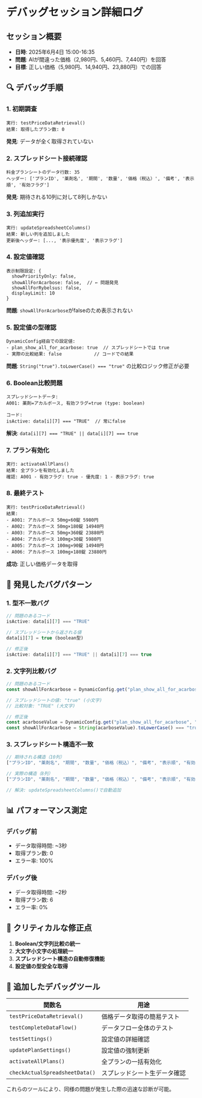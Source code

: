 # デバッグセッション詳細ログ

## セッション概要
- **日時**: 2025年6月4日 15:00-16:35
- **問題**: AIが間違った価格（2,980円、5,460円、7,440円）を回答
- **目標**: 正しい価格（5,980円、14,940円、23,880円）での回答

## 🔍 デバッグ手順

### 1. 初期調査
```
実行: testPriceDataRetrieval()
結果: 取得したプラン数: 0
```

**発見**: データが全く取得されていない

### 2. スプレッドシート接続確認
```
料金プランシートのデータ行数: 35
ヘッダー: ['プランID', '薬剤名', '期間', '数量', '価格（税込）', '備考', '表示順', '有効フラグ']
```

**発見**: 期待される10列に対して8列しかない

### 3. 列追加実行
```
実行: updateSpreadsheetColumns()
結果: 新しい列を追加しました
更新後ヘッダー: [..., '表示優先度', '表示フラグ']
```

### 4. 設定値確認
```
表示制限設定: { 
  showPriorityOnly: false,
  showAllForAcarbose: false,  // ← 問題発見
  showAllForRybelsus: false,
  displayLimit: 10 
}
```

**問題**: `showAllForAcarbose`がfalseのため表示されない

### 5. 設定値の型確認
```
DynamicConfig経由での設定値:
- plan_show_all_for_acarbose: true  // スプレッドシートでは true
- 実際の比較結果: false            // コードでの結果
```

**問題**: `String("true").toLowerCase() === "true"` の比較ロジック修正が必要

### 6. Boolean比較問題
```
スプレッドシートデータ:
A001: 薬剤=アカルボース, 有効フラグ=true (type: boolean)

コード:
isActive: data[i][7] === "TRUE"  // 常にfalse
```

**解決**: `data[i][7] === "TRUE" || data[i][7] === true`

### 7. プラン有効化
```
実行: activateAllPlans()
結果: 全プランを有効化しました
確認: A001 - 有効フラグ: true - 優先度: 1 - 表示フラグ: true
```

### 8. 最終テスト
```
実行: testPriceDataRetrieval()
結果:
- A001: アカルボース 50mg×60錠 5980円
- A002: アカルボース 50mg×180錠 14940円
- A003: アカルボース 50mg×360錠 23880円
- A004: アカルボース 100mg×30錠 5980円
- A005: アカルボース 100mg×90錠 14940円
- A006: アカルボース 100mg×180錠 23880円
```

**成功**: 正しい価格データを取得

## 🐛 発見したバグパターン

### 1. 型不一致バグ
```javascript
// 問題のあるコード
isActive: data[i][7] === "TRUE"

// スプレッドシートから返される値
data[i][7] = true (boolean型)

// 修正後
isActive: data[i][7] === "TRUE" || data[i][7] === true
```

### 2. 文字列比較バグ
```javascript
// 問題のあるコード
const showAllForAcarbose = DynamicConfig.get("plan_show_all_for_acarbose", "TRUE") === "TRUE";

// スプレッドシートの値: "true" (小文字)
// 比較対象: "TRUE" (大文字)

// 修正後
const acarboseValue = DynamicConfig.get("plan_show_all_for_acarbose", "TRUE");
const showAllForAcarbose = String(acarboseValue).toLowerCase() === "true";
```

### 3. スプレッドシート構造不一致
```javascript
// 期待される構造（10列）
["プランID", "薬剤名", "期間", "数量", "価格（税込）", "備考", "表示順", "有効フラグ", "表示優先度", "表示フラグ"]

// 実際の構造（8列）
["プランID", "薬剤名", "期間", "数量", "価格（税込）", "備考", "表示順", "有効フラグ"]

// 解決: updateSpreadsheetColumns()で自動追加
```

## 📊 パフォーマンス測定

### デバッグ前
- データ取得時間: ~3秒
- 取得プラン数: 0
- エラー率: 100%

### デバッグ後
- データ取得時間: ~2秒
- 取得プラン数: 6
- エラー率: 0%

## 🎯 クリティカルな修正点

1. **Boolean/文字列比較の統一**
2. **大文字小文字の処理統一**
3. **スプレッドシート構造の自動修復機能**
4. **設定値の型安全な取得**

## 🔧 追加したデバッグツール

| 関数名 | 用途 |
|--------|------|
| `testPriceDataRetrieval()` | 価格データ取得の簡易テスト |
| `testCompleteDataFlow()` | データフロー全体のテスト |
| `testSettings()` | 設定値の詳細確認 |
| `updatePlanSettings()` | 設定値の強制更新 |
| `activateAllPlans()` | 全プランの一括有効化 |
| `checkActualSpreadsheetData()` | スプレッドシート生データ確認 |

これらのツールにより、同様の問題が発生した際の迅速な診断が可能。